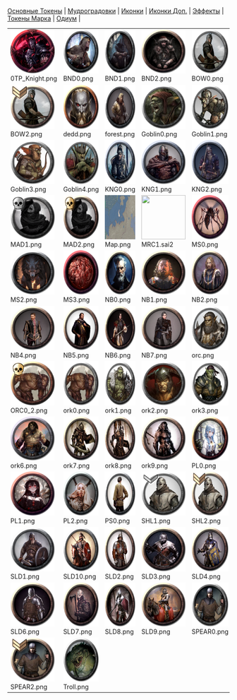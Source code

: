 [Основные Токены](https://github.com/CatacombNoop/ktms-tokens/blob/main/images_main/README.md) |
[Мудроградовки](https://github.com/CatacombNoop/ktms-tokens/blob/main/images_mudrog/README.md) |
[Иконки](https://github.com/CatacombNoop/ktms-tokens/blob/main/images_icons/README.md) |
[Иконки Доп.](https://github.com/CatacombNoop/ktms-tokens/blob/main/images_icons2/README.md) |
[Эффекты](https://github.com/CatacombNoop/ktms-tokens/blob/main/images_sfx/README.md) |
[Токены Марка](https://github.com/CatacombNoop/ktms-tokens/blob/main/images_mark/README.md) |
[Одиум](https://github.com/CatacombNoop/ktms-tokens/blob/main/images_odium/README.md) |
<table><tr>
<tr>
<td valign="bottom">
<img src="./0TP_Knight.png" width="100" height="100"><br>
0TP_Knight.png
</td>

<td valign="bottom">
<img src="./BND0.png" width="100" height="100"><br>
BND0.png
</td>

<td valign="bottom">
<img src="./BND1.png" width="100" height="100"><br>
BND1.png
</td>

<td valign="bottom">
<img src="./BND2.png" width="100" height="100"><br>
BND2.png
</td>

<td valign="bottom">
<img src="./BOW0.png" width="100" height="100"><br>
BOW0.png
</td>

<td valign="bottom">
<img src="./BOW1.png" width="100" height="100"><br>
BOW1.png
</td>

</tr>
<tr>
<td valign="bottom">
<img src="./BOW2.png" width="100" height="100"><br>
BOW2.png
</td>

<td valign="bottom">
<img src="./dedd.png" width="100" height="100"><br>
dedd.png
</td>

<td valign="bottom">
<img src="./forest.png" width="100" height="100"><br>
forest.png
</td>

<td valign="bottom">
<img src="./Goblin0.png" width="100" height="100"><br>
Goblin0.png
</td>

<td valign="bottom">
<img src="./Goblin1.png" width="100" height="100"><br>
Goblin1.png
</td>

<td valign="bottom">
<img src="./Goblin2.png" width="100" height="100"><br>
Goblin2.png
</td>

</tr>
<tr>
<td valign="bottom">
<img src="./Goblin3.png" width="100" height="100"><br>
Goblin3.png
</td>

<td valign="bottom">
<img src="./Goblin4.png" width="100" height="100"><br>
Goblin4.png
</td>

<td valign="bottom">
<img src="./KNG0.png" width="100" height="100"><br>
KNG0.png
</td>

<td valign="bottom">
<img src="./KNG1.png" width="100" height="100"><br>
KNG1.png
</td>

<td valign="bottom">
<img src="./KNG2.png" width="100" height="100"><br>
KNG2.png
</td>

<td valign="bottom">
<img src="./MAD0.png" width="100" height="100"><br>
MAD0.png
</td>

</tr>
<tr>
<td valign="bottom">
<img src="./MAD1.png" width="100" height="100"><br>
MAD1.png
</td>

<td valign="bottom">
<img src="./MAD2.png" width="100" height="100"><br>
MAD2.png
</td>

<td valign="bottom">
<img src="./Map.png" width="100" height="100"><br>
Map.png
</td>

<td valign="bottom">
<img src="./MRC1.sai2" width="100" height="100"><br>
MRC1.sai2
</td>

<td valign="bottom">
<img src="./MS0.png" width="100" height="100"><br>
MS0.png
</td>

<td valign="bottom">
<img src="./MS1.png" width="100" height="100"><br>
MS1.png
</td>

</tr>
<tr>
<td valign="bottom">
<img src="./MS2.png" width="100" height="100"><br>
MS2.png
</td>

<td valign="bottom">
<img src="./MS3.png" width="100" height="100"><br>
MS3.png
</td>

<td valign="bottom">
<img src="./NB0.png" width="100" height="100"><br>
NB0.png
</td>

<td valign="bottom">
<img src="./NB1.png" width="100" height="100"><br>
NB1.png
</td>

<td valign="bottom">
<img src="./NB2.png" width="100" height="100"><br>
NB2.png
</td>

<td valign="bottom">
<img src="./NB3.png" width="100" height="100"><br>
NB3.png
</td>

</tr>
<tr>
<td valign="bottom">
<img src="./NB4.png" width="100" height="100"><br>
NB4.png
</td>

<td valign="bottom">
<img src="./NB5.png" width="100" height="100"><br>
NB5.png
</td>

<td valign="bottom">
<img src="./NB6.png" width="100" height="100"><br>
NB6.png
</td>

<td valign="bottom">
<img src="./NB7.png" width="100" height="100"><br>
NB7.png
</td>

<td valign="bottom">
<img src="./orc.png" width="100" height="100"><br>
orc.png
</td>

<td valign="bottom">
<img src="./ORC0_1.png" width="100" height="100"><br>
ORC0_1.png
</td>

</tr>
<tr>
<td valign="bottom">
<img src="./ORC0_2.png" width="100" height="100"><br>
ORC0_2.png
</td>

<td valign="bottom">
<img src="./ork0.png" width="100" height="100"><br>
ork0.png
</td>

<td valign="bottom">
<img src="./ork1.png" width="100" height="100"><br>
ork1.png
</td>

<td valign="bottom">
<img src="./ork2.png" width="100" height="100"><br>
ork2.png
</td>

<td valign="bottom">
<img src="./ork3.png" width="100" height="100"><br>
ork3.png
</td>

<td valign="bottom">
<img src="./ork4.png" width="100" height="100"><br>
ork4.png
</td>

</tr>
<tr>
<td valign="bottom">
<img src="./ork6.png" width="100" height="100"><br>
ork6.png
</td>

<td valign="bottom">
<img src="./ork7.png" width="100" height="100"><br>
ork7.png
</td>

<td valign="bottom">
<img src="./ork8.png" width="100" height="100"><br>
ork8.png
</td>

<td valign="bottom">
<img src="./ork9.png" width="100" height="100"><br>
ork9.png
</td>

<td valign="bottom">
<img src="./PL0.png" width="100" height="100"><br>
PL0.png
</td>

<td valign="bottom">
<img src="./PL0_1.png" width="100" height="100"><br>
PL0_1.png
</td>

</tr>
<tr>
<td valign="bottom">
<img src="./PL1.png" width="100" height="100"><br>
PL1.png
</td>

<td valign="bottom">
<img src="./PL2.png" width="100" height="100"><br>
PL2.png
</td>

<td valign="bottom">
<img src="./PS0.png" width="100" height="100"><br>
PS0.png
</td>

<td valign="bottom">
<img src="./SHL1.png" width="100" height="100"><br>
SHL1.png
</td>

<td valign="bottom">
<img src="./SHL2.png" width="100" height="100"><br>
SHL2.png
</td>

<td valign="bottom">
<img src="./SLD0.png" width="100" height="100"><br>
SLD0.png
</td>

</tr>
<tr>
<td valign="bottom">
<img src="./SLD1.png" width="100" height="100"><br>
SLD1.png
</td>

<td valign="bottom">
<img src="./SLD10.png" width="100" height="100"><br>
SLD10.png
</td>

<td valign="bottom">
<img src="./SLD2.png" width="100" height="100"><br>
SLD2.png
</td>

<td valign="bottom">
<img src="./SLD3.png" width="100" height="100"><br>
SLD3.png
</td>

<td valign="bottom">
<img src="./SLD4.png" width="100" height="100"><br>
SLD4.png
</td>

<td valign="bottom">
<img src="./SLD5.png" width="100" height="100"><br>
SLD5.png
</td>

</tr>
<tr>
<td valign="bottom">
<img src="./SLD6.png" width="100" height="100"><br>
SLD6.png
</td>

<td valign="bottom">
<img src="./SLD7.png" width="100" height="100"><br>
SLD7.png
</td>

<td valign="bottom">
<img src="./SLD8.png" width="100" height="100"><br>
SLD8.png
</td>

<td valign="bottom">
<img src="./SLD9.png" width="100" height="100"><br>
SLD9.png
</td>

<td valign="bottom">
<img src="./SPEAR0.png" width="100" height="100"><br>
SPEAR0.png
</td>

<td valign="bottom">
<img src="./SPEAR1.png" width="100" height="100"><br>
SPEAR1.png
</td>

</tr>
<tr>
<td valign="bottom">
<img src="./SPEAR2.png" width="100" height="100"><br>
SPEAR2.png
</td>

<td valign="bottom">
<img src="./Troll.png" width="100" height="100"><br>
Troll.png
</td>

</tr></table>